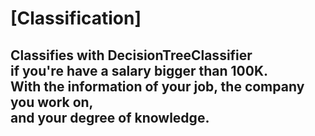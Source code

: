# [Classification]
## Classifies with DecisionTreeClassifier<br>if you're have a salary bigger than 100K.<br>With the information of your job, the company you work on,<br>and your degree of knowledge.
